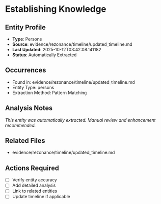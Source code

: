 # Establishing Knowledge

## Entity Profile
- **Type**: Persons
- **Source**: evidence/rezonance/timeline/updated_timeline.md
- **Last Updated**: 2025-10-12T03:42:08.141182
- **Status**: Automatically Extracted

## Occurrences
- Found in: evidence/rezonance/timeline/updated_timeline.md
- Entity Type: persons
- Extraction Method: Pattern Matching

## Analysis Notes
*This entity was automatically extracted. Manual review and enhancement recommended.*

## Related Files
- evidence/rezonance/timeline/updated_timeline.md

## Actions Required
- [ ] Verify entity accuracy
- [ ] Add detailed analysis
- [ ] Link to related entities
- [ ] Update timeline if applicable
